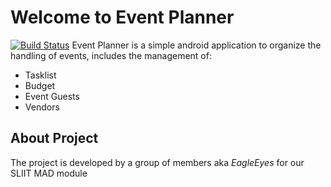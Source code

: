 # Welcome to Event Planner
[![Build Status](https://travis-ci.com/matthew-sliit/event-planner.svg?branch=master)](https://travis-ci.com/github/matthew-sliit/event-planner)
Event Planner is a simple android application to organize the handling of events,
includes the management of:
+ Tasklist
+ Budget
+ Event Guests
+ Vendors

## About Project
The project is developed by a group of members aka *EagleEyes* for our SLIIT MAD module
